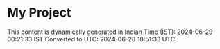 # My Project

This content is dynamically generated in Indian Time (IST): 2024-06-29 00:21:33 IST
Converted to UTC: 2024-06-28 18:51:33 UTC
